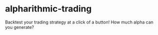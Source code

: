 # alpharithmic-trading
Backtest your trading strategy at a click of a button! How much alpha can you generate?

